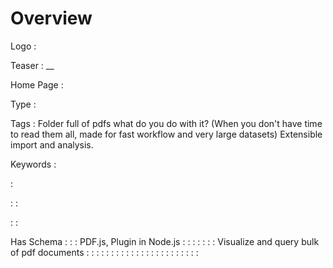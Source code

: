 # Overview

Logo
: ![]()

Teaser
: __

Home Page
: 

Type
: 

Tags
: Folder full of pdfs what do you do with it? (When you don&#39;t have time to read them all, made for fast workflow and very large datasets) Extensible import and analysis.

Keywords
: 

: 


: 
: 

: 
: 

Has Schema
: 
: 
: PDF.js, Plugin in Node.js
: 
: 
: 
: 
: 
: 
: Visualize and query bulk of pdf documents
: 
: 
: 
: 
: 
: 
: 
: 
: 
: 
: 
: 
: 
: 
: 
: 
: 
: 
: 
: 
: 
: 
: 
